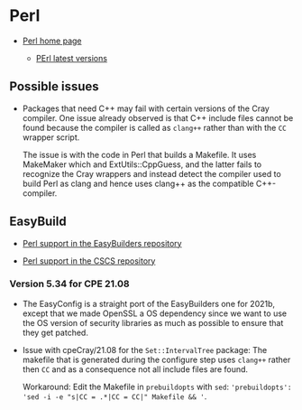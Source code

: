 # Perl

  * [Perl home page](https://www.perl.org/)

      * [PErl latest versions](https://www.cpan.org/src/README.html)


## Possible issues

  * Packages that need C++ may fail with certain versions of the Cray compiler. One
    issue already observed is that C++ include files cannot be found because the compiler
    is called as ``clang++`` rather than with the ``CC`` wrapper script.

    The issue is with the code in Perl that builds a Makefile. It uses MakeMaker which
    and ExtUtils::CppGuess, and the latter fails to recognize the Cray wrappers and
    instead detect the compiler used to build Perl as clang and hence uses clang++
    as the compatible C++-compiler.


## EasyBuild

  * [Perl support in the EasyBuilders repository](https://github.com/easybuilders/easybuild-easyconfigs/tree/develop/easybuild/easyconfigs/p/Perl)

  * [Perl support in the CSCS repository](https://github.com/eth-cscs/production/tree/master/easybuild/easyconfigs/p/Perl)


### Version 5.34 for CPE 21.08

  * The EasyConfig is a straight port of the EasyBuilders one for 2021b, except that
    we made OpenSSL a OS dependency since we want to use the OS version of security
    libraries as much as possible to ensure that they get patched.

  * Issue with cpeCray/21.08 for the ``Set::IntervalTree`` package: The makefile that
    is generated during the configure step uses ``clang++`` rather then ``CC`` and as
    a consequence not all include files are found.

    Workaround: Edit the Makefile in ``prebuildopts`` with ``sed``:
    ``'prebuildopts': 'sed -i -e "s|CC = .*|CC = CC|" Makefile && '``.
